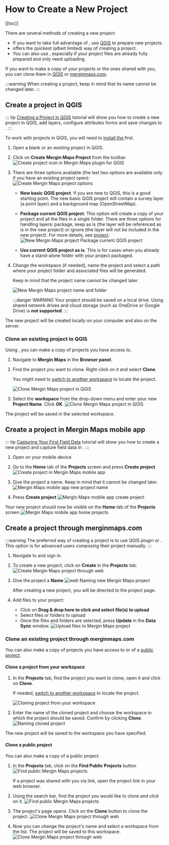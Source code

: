 # How to Create a New Project
[[toc]]

There are several methods of creating a new <MainPlatformName /> project:
- If you want to take full advantage of <MainPlatformNameLink />, use [QGIS](./index.md#create-a-project-in-qgis) to prepare new projects.
- [<MobileAppName /> ](./index.md#create-a-project-in-mergin-maps-input) offers the quickest (albeit limited) way of creating a <MainPlatformName /> project.
- You can also use <AppDomainNameLink />, especially if your project files are already fully prepared and only need uploading.

If you want to make a copy of your projects or the ones shared with you, you can clone them in [QGIS](./index.md#clone-an-existing-project-in-qgis) or [merginmaps.com](./index.md#clone-an-existing-project-through-merginmaps-com).

:::warning
When creating a project, keep in mind that its name cannot be changed later.
:::

## Create a project in QGIS
::: tip
[Creating a Project in QGIS](../../tutorials/creating-a-project-in-qgis/index.md) tutorial will show you how to create a new project in QGIS, add layers, configure attributes forms and save changes to <MainPlatformNameLink />. 
:::

To work with <MainPlatformName /> projects in QGIS, you will need to [install the <QGISPluginName />](../../setup/install-mergin-maps-plugin-for-qgis/index.md) first.

1. Open a blank or an existing project in QGIS.
2. Click on **Create Mergin Maps Project** from the toolbar.
   ![Create project icon in Mergin Maps plugin for QGIS](../../tutorials/creating-a-project-in-qgis/qgis-create-mergin-project.jpg "Create project icon in Mergin Maps plugin for QGIS")

3. There are three options available (the last two options are available only if you have an existing project open):
   ![Create Mergin Maps project options](./mergin_plugin_project_wizard_2.jpg "Create Mergin Maps project options")

   - **New basic QGIS project**. If you are new to QGIS, this is a good starting point. The new basic QGIS project will contain a survey layer (a point layer) and a background map (OpenStreetMap).

   - **Package current QGIS project**. This option will create a copy of your project and all the files in a single folder. There are three options for handling layers: package, keep as is (the layer will be referenced as is in the new project) or ignore (the layer will not be included in the new project). For more details, see [<MainPlatformName /> project](../project/#packaging-qgis-project).
     ![New Mergin Maps project Package current QGIS project](./mergin_plugin_project_wizard_3.jpg "New Mergin Maps project - Package current QGIS project")

   - **Use current QGIS project as is**. This is for cases when you already have a stand-alone folder with your project packaged.

4. Change the workspace (if needed), name the project and select a path where your project folder and associated files will be generated.

   Keep in mind that the project name cannot be changed later.
   
   ![New Mergin Maps project name and folder](./mergin_plugin_project_wizard_4.jpg "New Mergin Maps project name and folder")
   
   :::danger WARNING
   Your project should be saved on a local drive. Using shared network drives and cloud storage (such as OneDrive or Google Drive) is **not supported**.
   :::

The new <MainPlatformName /> project will be created locally on your computer and also on the <MainPlatformNameLink /> server. 

### Clone an existing project in QGIS
Using <QGISPluginName />, you can make a copy of projects you have access to.

1. Navigate to **Mergin Maps** in the **Browser panel**.
2. Find the project you want to clone. Right-click on it and select **Clone**.

   You might need to [switch to another workspace](../workspaces/#switch-workspaces-in-qgis) to locate the project.
 
   ![Clone Mergin Maps project in QGIS](./plugin-clone.jpg "Clone Mergin Maps project in QGIS")

3. Select the **workspace** from the drop-down menu and enter your new **Project Name**. Click **OK**.
   ![Clone Mergin Maps project in QGIS](./clone.jpg "Clone Mergin Maps project in QGIS")

The project will be saved in the selected workspace.

## Create a project in Mergin Maps mobile app
::: tip
[Capturing Your First Field Data](../../tutorials/capturing-first-data/index.md) tutorial will show you how to create a new project and capture field data in <MobileAppName />.
:::

1. Open <MobileAppName /> on your mobile device
2. Go to the **Home** tab of the **Projects** screen and press **Create project**
   ![Create project in Mergin Maps mobile app](../../tutorials/capturing-first-data/merginmaps-mobile-home-tab-of-projects-screen.jpg "Create project in Mergin Maps mobile app")

3. Give the project a name. Keep in mind that it cannot be changed later.
   ![Mergin Maps mobile app new project name](../../tutorials/capturing-first-data/merginmaps-mobile-naming-new-project.jpg "Mergin Maps mobile app new project name")

4. Press **Create project**
   ![Mergin Maps mobile app create project](../../tutorials/capturing-first-data/merginmaps-mobile-create-new-project.jpg "Mergin Maps mobile app create project")
   
Your new project should now be visible on the **Home** tab of the **Projects** screen
![Mergin Maps mobile app home projects](../../tutorials/capturing-first-data/merginmaps-mobile-new-project-listed.jpg "Mergin Maps mobile app home projects")

## Create a project through merginmaps.com
:::warning
The preferred way of creating a project is to use QGIS plugin or <MobileAppName />. This option is for advanced users composing their project manually.
:::

1. Navigate to <AppDomainNameLink /> and sign in.
2. To create a new project, click on **Create** in the **Projects** tab:
   ![Create Mergin Maps project through web](./web-create-project.jpg "Create Mergin Maps project through web")

3. Give the project a **Name**
   ![web Naming new Mergin Maps project](./web-create-project-2.jpg "web Naming new Mergin Maps project")

   After creating a new project, you will be directed to the project page. 

4. Add files to your project:
   - Click on **Drag & drop here to click and select file(s) to upload**
   - Select files or folders to upload
   - Once the files and folders are selected, press **Update** in the **Data Sync** window.
   ![Upload files to Mergin Maps project](./web-project-upload.jpg "Upload files to Mergin Maps project")

### Clone an existing project through merginmaps.com
You can also make a copy of projects you have access to or of a [public project](../permissions/#public-and-private-projects).

#### Clone a project from your workspace
1. In the **Projects** tab, find the project you want to clone, open it and click on **Clone**.

   If needed, [switch to another workspace](../workspaces/#switch-workspaces-in-qgis) to locate the project.
   
   ![Cloning project from your workspace](./web-clone-your-prj.jpg "Cloning project from your workspace")

2. Enter the name of the cloned project and choose the workspace in which the project should be saved. Confirm by clicking **Clone**.
   ![Naming cloned project](./web-clone-your-prj-2.jpg "Naming cloned project")

The new project will be saved to the workspace you have specified.

#### Clone a public project
You can also make a copy of a public project. 

1. In the **Projects** tab, click on the **Find Public Projects** button
   ![Find public Mergin Maps projects](./web-find-public-project.jpg "Find public Mergin Maps projects")
   
   If a project was shared with you via link, open the project link in your web browser.
   
2. Using the search bar, find the project you would like to clone and click on it.
   ![Find public Mergin Maps projects](./web-find-project.jpg "Find public Mergin Maps projects")

3. The project's page opens. Click on the **Clone** button to clone the project.
   ![Clone Mergin Maps project through web](./web-clone-project.jpg "Clone Mergin Maps project through web")
   
3. Now you can change the project's name and select a workspace from the list. The project will be saved to this workspace.
   ![Clone Mergin Maps project through web](./web-clone-project-2.jpg "Clone Mergin Maps project through web")
